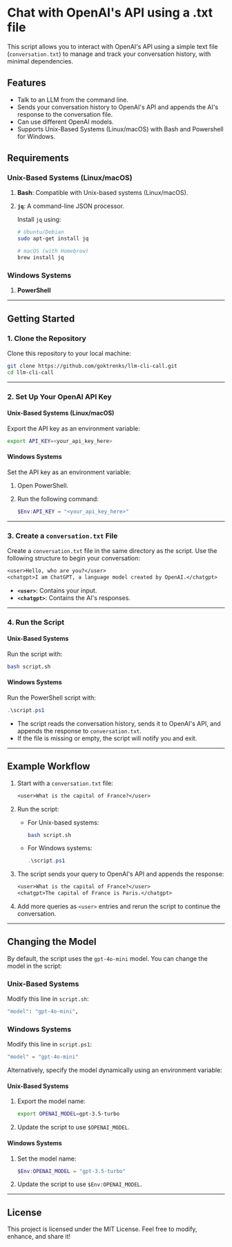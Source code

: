 # Chat with OpenAI's API using a .txt file

This script allows you to interact with OpenAI's API using a simple text file (`conversation.txt`) to manage and track your conversation history, with minimal dependencies.

## Features

- Talk to an LLM from the command line.
- Sends your conversation history to OpenAI's API and appends the AI's response to the conversation file.
- Can use different OpenAI models.
- Supports Unix-Based Systems (Linux/macOS) with Bash and Powershell for Windows.
  
## Requirements

### Unix-Based Systems (Linux/macOS)
1. **Bash**: Compatible with Unix-based systems (Linux/macOS).
2. **`jq`**: A command-line JSON processor.

   Install `jq` using:

   ```bash
   # Ubuntu/Debian
   sudo apt-get install jq

   # macOS (with Homebrew)
   brew install jq
   ```

### Windows Systems
1. **PowerShell**

---

## Getting Started

### 1. Clone the Repository

Clone this repository to your local machine:

```bash
git clone https://github.com/goktrenks/llm-cli-call.git
cd llm-cli-call
```

---

### 2. Set Up Your OpenAI API Key

#### Unix-Based Systems (Linux/macOS)
Export the API key as an environment variable:

```bash
export API_KEY=<your_api_key_here>
```

#### Windows Systems
Set the API key as an environment variable:

1. Open PowerShell.
2. Run the following command:

   ```powershell
   $Env:API_KEY = "<your_api_key_here>"
   ```

---

### 3. Create a `conversation.txt` File

Create a `conversation.txt` file in the same directory as the script. Use the following structure to begin your conversation:

```txt
<user>Hello, who are you?</user>
<chatgpt>I am ChatGPT, a language model created by OpenAI.</chatgpt>
```

- **`<user>`**: Contains your input.
- **`<chatgpt>`**: Contains the AI's responses.

---

### 4. Run the Script

#### Unix-Based Systems
Run the script with:

```bash
bash script.sh
```

#### Windows Systems
Run the PowerShell script with:

```powershell
.\script.ps1
```

- The script reads the conversation history, sends it to OpenAI's API, and appends the response to `conversation.txt`.
- If the file is missing or empty, the script will notify you and exit.

---

## Example Workflow

1. Start with a `conversation.txt` file:

   ```txt
   <user>What is the capital of France?</user>
   ```

2. Run the script:

   - For Unix-based systems:

     ```bash
     bash script.sh
     ```

   - For Windows systems:

     ```powershell
     .\script.ps1
     ```

3. The script sends your query to OpenAI's API and appends the response:

   ```txt
   <user>What is the capital of France?</user>
   <chatgpt>The capital of France is Paris.</chatgpt>
   ```

4. Add more queries as `<user>` entries and rerun the script to continue the conversation.

---

## Changing the Model

By default, the script uses the `gpt-4o-mini` model. You can change the model in the script:

### Unix-Based Systems
Modify this line in `script.sh`:

```bash
"model": "gpt-4o-mini",
```

### Windows Systems
Modify this line in `script.ps1`:

```powershell
"model" = "gpt-4o-mini"
```

Alternatively, specify the model dynamically using an environment variable:

#### Unix-Based Systems
1. Export the model name:

   ```bash
   export OPENAI_MODEL=gpt-3.5-turbo
   ```

2. Update the script to use `$OPENAI_MODEL`.

#### Windows Systems
1. Set the model name:

   ```powershell
   $Env:OPENAI_MODEL = "gpt-3.5-turbo"
   ```

2. Update the script to use `$Env:OPENAI_MODEL`.

---

## License

This project is licensed under the MIT License. Feel free to modify, enhance, and share it!
